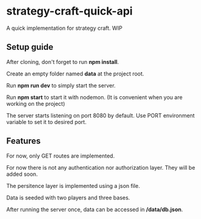 # strategy-craft-quick-api
A quick implementation for strategy craft. WIP

## Setup guide
After cloning, don't forget to run **npm install**.

Create an empty folder named **data** at the project root.

Run **npm run dev** to simply start the server.

Run **npm start** to start it with nodemon. (It is convenient when you are working on the project)

The server starts listening on port 8080 by default. Use PORT environment variable to set it to desired port.

## Features

For now, only GET routes are implemented.

For now there is not any authentication nor authorization layer. They will be added soon.

The persitence layer is implemented using a json file.

Data is seeded with two players and three bases.

After running the server once, data can be accessed in **/data/db.json**.



